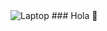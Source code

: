 
<img src="https://media.ma-no.org/img/960-400/admin-352111-PAR7S3-904.jpg" alt='Laptop'>
### Hola 👋
<!--
Hola mi nombre es ✨ William, ✨  Full Stack Developer. Me encanta aprender y descubrir nuevos caminos.

Me gusta crear soluciones ⚡ y trabajar en equipo 👯.

Mis valores personales son la responsabilidad, la honestidad, la gratitud, el espíritu de servicio y la resiliencia 💪.

Contáctame:

Email: williamcortes.co@gmail.com
Github: https://github.com/WilliamCortes
Whatsapp: +57- 310 329 83 46
**WilliamCortes/WilliamCortes** 

-->
